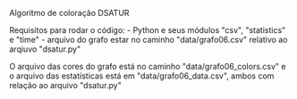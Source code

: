 Algoritmo de coloração DSATUR

Requisitos para rodar o código:
    - Python e seus módulos "csv", "statistics" e "time"
    - arquivo do grafo estar no caminho "data/grafo06.csv" relativo ao arqiuvo "dsatur.py"

O arquivo das cores do grafo está no caminho "data/grafo06_colors.csv" e o arquivo das estatísticas está em "data/grafo06_data.csv", ambos com relação ao arquivo "dsatur.py"